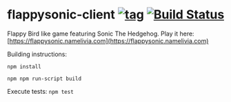 # flappysonic-client [![tag](https://img.shields.io/github/tag/namelivia/flappysonic-client.svg)](https://github.com/namelivia/flappysonic-client/releases) [![Build Status](https://travis-ci.com/namelivia/flappysonic-client.svg?branch=master)](https://travis-ci.com/namelivia/flappysonic-client)

Flappy Bird like game featuring Sonic The Hedgehog.
Play it here: [https://flappysonic.namelivia.com](https://flappysonic.namelivia.com)

Building instructions:

`npm install`

`npm npm run-script build`

Execute tests:
`npm test`
